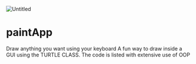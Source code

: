 ![Untitled](https://user-images.githubusercontent.com/78149229/111772550-a8f4b680-88b5-11eb-9086-186d0f8a6804.png)
# paintApp
Draw anything you want using your keyboard
A fun way to draw inside a GUI using  the TURTLE CLASS. The code is listed with extensive use of OOP

